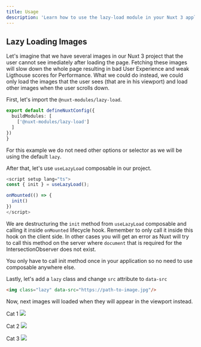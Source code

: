 ```yaml
---
title: Usage
description: 'Learn how to use the lazy-load module in your Nuxt 3 application.'
---
```


## Lazy Loading Images

Let's imagine that we have several images in our Nuxt 3 project that the user cannot see imediately after loading the page. Fetching these images will slow down the whole page resulting in bad User Experience and weak Ligthouse scores for Performance. What we could do instead, we could only load the images that the user sees (that are in his viewport) and load other images when the user scrolls down.

First, let's import the `@nuxt-modules/lazy-load`.

```ts
export default defineNuxtConfig({
  buildModules: [
    ['@nuxt-modules/lazy-load']
  ]
})
}
```

For this example we do not need other options or selector as we will be using the default `lazy`.

After that, let's use `useLazyLoad` composable in our project.

```ts
<script setup lang="ts">
const { init } = useLazyLoad();

onMounted(() => {
  init()
})
</script>
```

We are destructuring the `init` method from `useLazyLoad` composable and calling it inside `onMounted` lifecycle hook. Remember to only call it inside this hook on the client side. In other cases you will get an error as Nuxt will try to call this method on the server where `document` that is required for the IntersectionObserver does not exist.

You only have to call init method once in your application so no need to use composable anywhere else.

Lastly, let's add a `lazy` class and change `src` attribute to `data-src`

```html
<img class="lazy" data-src="https://path-to-image.jpg"/>
```

Now, next images will loaded when they will appear in the viewport instead.

Cat 1
<img src="/cat1.png" class="dark-img" />

Cat 2
<img src="/cat2.png" class="dark-img" />

Cat 3
<img src="/cat3.png" class="dark-img" />

